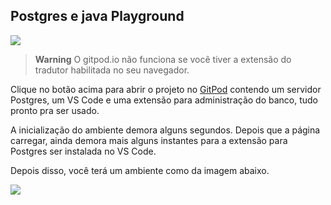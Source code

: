 ## Postgres e java Playground

[![](https://gitpod.io/button/open-in-gitpod.svg)](https://gitpod.io/#https://github.com/manoelcampos/java-postgres-playground)

> **Warning**
> O gitpod.io não funciona se você tiver a extensão do tradutor habilitada no seu navegador.

Clique no botão acima para abrir o projeto no [GitPod](https://gitpod.io)
contendo um servidor Postgres, um VS Code e uma extensão para administração
do banco, tudo pronto pra ser usado.

A inicialização do ambiente demora alguns segundos. Depois que a página carregar,
ainda demora mais alguns instantes para a extensão para Postgres ser instalada no 
VS Code.

Depois disso, você terá um ambiente como da imagem abaixo.

![](vs-code-gitpod-postgres.png)
